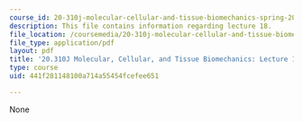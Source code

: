 ```yaml
---
course_id: 20-310j-molecular-cellular-and-tissue-biomechanics-spring-2015
description: This file contains information regarding lecture 18.
file_location: /coursemedia/20-310j-molecular-cellular-and-tissue-biomechanics-spring-2015/441f281148100a714a55454fcefee651_MIT20_310JS15_Lecture18.pdf
file_type: application/pdf
layout: pdf
title: '20.310J Molecular, Cellular, and Tissue Biomechanics: Lecture 18'
type: course
uid: 441f281148100a714a55454fcefee651

---
```

None